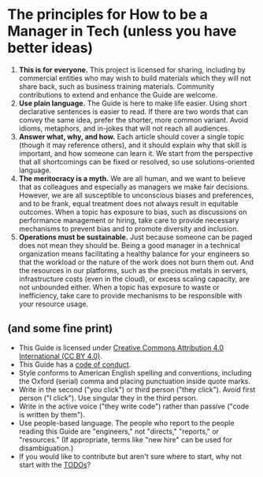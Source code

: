 # The principles for How to be a Manager in Tech (unless you have better ideas)

1. **This is for everyone.** This project is licensed for sharing, including by
commercial entities who may wish to build materials which they will not share
back, such as business training materials. Community contributions to extend
and enhance the Guide are welcome.
1. **Use plain language.** The Guide is here to make life easier. Using
short declarative sentences is easier to read. If there are two words that
can convey the same idea, prefer the shorter, more common variant. Avoid idioms,
metaphors, and in-jokes that will not reach all audiences. 
1. **Answer what, why, and how.** Each article should cover a single topic (though
it may reference others), and it should explain why that skill is important, and 
how someone can learn it. We start from the perspective that all shortcomings can
be fixed or resolved, so use solutions-oriented language.
1. **The meritocracy is a myth.** We are all human, and we want to believe that as
colleagues and especially as managers we make fair decisions. However, we are
all susceptible to unconscious biases and preferences, and to be frank, equal 
treatment does not always result in equitable outcomes. When a topic has exposure
to bias, such as discussions on performance management or hiring, take care to 
provide necessary mechanisms to prevent bias and to promote diversity and inclusion.
1. **Operations must be sustainable.** Just because someone can be paged does not
mean they should be. Being a good manager in a technical organization means 
facilitating a healthy balance for your engineers so that the workload or the 
nature of the work does not burn them out. And the resources in our platforms,
such as the precious metals in servers, infrastructure costs (even in the cloud), or excess
scaling capacity, are not unbounded either. When a topic has exposure to 
waste or inefficiency, take care to provide mechanisms to be responsible with
your resource usage.

## (and some fine print)

* This Guide is licensed under [Creative Commons Attribution 4.0 International (CC BY 4.0)](https://creativecommons.org/licenses/by/4.0/). 
* This Guide has a [code of conduct](CODE_OF_CONDUCT.md).
* Style conforms to American English spelling and conventions, including the Oxford (serial) comma and placing punctuation inside quote marks. 
* Write in the second ("you click") or third person ("they click"). Avoid first person ("I click"). Use singular they in the third person.
* Write in the active voice ("they write code") rather than passive ("code is written 
by them").
* Use people-based language. The people who report to the people reading this 
Guide are "engineers," not "directs," "reports," or "resources." (If appropriate,
terms like "new hire" can be used for disambiguation.)
* If you would like to contribute but aren't sure where to start, why not start with the [TODOs](en/TODO.md)?


